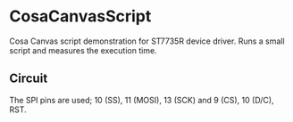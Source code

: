 CosaCanvasScript
================

Cosa Canvas script demonstration for ST7735R device driver. Runs a
small script and measures the execution time.

Circuit
-------
The SPI pins are used; 10 (SS), 11 (MOSI), 13 (SCK) and 9 (CS), 10 (D/C),
RST.




